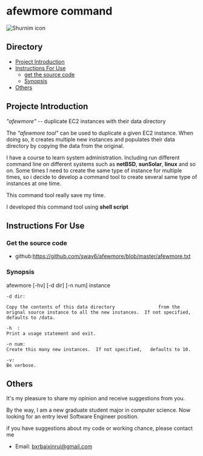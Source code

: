 # afewmore command

![Shurnim icon](https://codemaxx.github.io/assets/images/emoji/terminal.png)

## Directory
* [Project Introduction](#项目介绍)
* [Instructions For Use](#使用说明)
  * [get the source code](#获取代码)
  * [Synopsis](#开发插件)
* [Others](#其他)

<a name="项目介绍"></a>
## Projecte Introduction
*"afewmore"* -- duplicate EC2 instances with their data directory<br>

The *"afewmore tool"* can be used to duplicate a given EC2 instance.  When doing so, it creates multiple new instances and populates their data directory by copying the data from the original.
  
I have a course to learn system administration. Including run different command line on different systems such as **netBSD**, **sunSolar**, **linux** and so on. Some times I need to create the same type of instance for multiple times, so i decide to develop a command tool to create several same type of instances at one time.

This command tool really save my time.

I developed this command tool using **shell script**

<a name="使用说明"></a>
## Instructions For Use

<a name="获取代码"></a>
### Get the source code

* github:<https://github.com/sway6/afewmore/blob/master/afewmore.txt>

   
<a name="开发插件"></a>
### Synopsis
afewmore [-hv] [-d dir] [-n num] instance

    -d dir:   
    
    Copy the contents of this data directory                from the orignal source instance to all the new instances.  If not specified, defaults to /data.

    -h  :       
    Print a usage statement and exit.

    -n num:   
    Create this many new instances.  If not specified,   defaults to 10.

    -v:
    Be verbose.

<a name="其他"></a>
## Others
It's my pleasure to share my opinion and receive suggestions from you.

By the way, I am a new graduate student major in computer science. Now looking for an entry level Software Engineer position.

if you have suggestions about my code or working chance, please contact me

* Email: <bxrbaixinrui@gmail.com>
